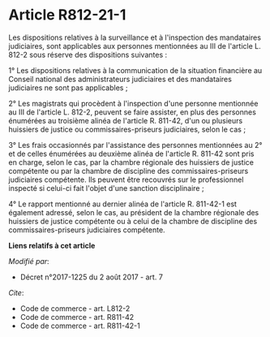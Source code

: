 # Article R812-21-1

Les dispositions relatives à la surveillance et à l'inspection des mandataires judiciaires, sont applicables aux personnes
mentionnées au III de l'article L. 812-2 sous réserve des dispositions suivantes : 

1° Les dispositions relatives à la communication de la situation financière au Conseil national des administrateurs
judiciaires et des mandataires judiciaires ne sont pas applicables ; 

2° Les magistrats qui procèdent à l'inspection d'une personne mentionnée au III de l'article L. 812-2, peuvent se faire
assister, en plus des personnes énumérées au troisième alinéa de l'article R. 811-42, d'un ou plusieurs huissiers de justice
ou commissaires-priseurs judiciaires, selon le cas ; 

3° Les frais occasionnés par l'assistance des personnes mentionnées au 2° et de celles énumérées au deuxième alinéa de
l'article R. 811-42 sont pris en charge, selon le cas, par la chambre régionale des huissiers de justice compétente ou par la
chambre de discipline des commissaires-priseurs judiciaires compétente. Ils peuvent être recouvrés sur le professionnel
inspecté si celui-ci fait l'objet d'une sanction disciplinaire ; 

4° Le rapport mentionné au dernier alinéa de l'article R. 811-42-1 est également adressé, selon le cas, au président de la
chambre régionale des huissiers de justice compétente ou à celui de la chambre de discipline des commissaires-priseurs
judiciaires compétente.

**Liens relatifs à cet article**

_Modifié par_:

  - Décret n°2017-1225 du 2 août 2017 - art. 7

_Cite_:

  - Code de commerce - art. L812-2
  - Code de commerce - art. R811-42
  - Code de commerce - art. R811-42-1
